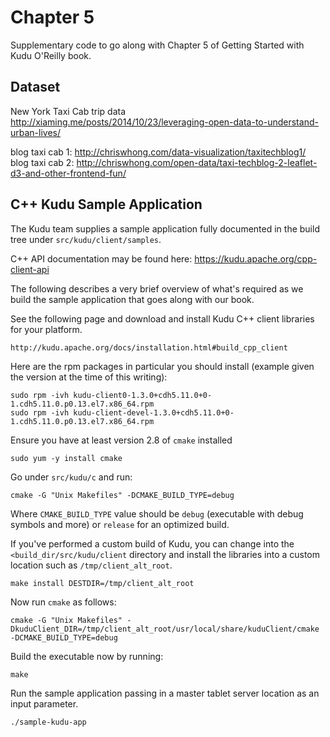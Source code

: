 # Chapter 5

Supplementary code to go along with Chapter 5 of Getting Started with Kudu O'Reilly book.


## Dataset

New York Taxi Cab trip data
http://xiaming.me/posts/2014/10/23/leveraging-open-data-to-understand-urban-lives/

blog taxi cab 1: http://chriswhong.com/data-visualization/taxitechblog1/
blog taxi cab 2: http://chriswhong.com/open-data/taxi-techblog-2-leaflet-d3-and-other-frontend-fun/



## C++ Kudu Sample Application

The Kudu team supplies a sample application fully documented in the build
tree under `src/kudu/client/samples`.

C++ API documentation may be found here: https://kudu.apache.org/cpp-client-api

The following describes a very brief overview of what's required as we build
the sample application that goes along with our book.

See the following page and download and install Kudu C++ client libraries
for your platform.

```
http://kudu.apache.org/docs/installation.html#build_cpp_client
```

Here are the rpm packages in particular you should install (example given
the version at the time of this writing):

```
sudo rpm -ivh kudu-client0-1.3.0+cdh5.11.0+0-1.cdh5.11.0.p0.13.el7.x86_64.rpm
sudo rpm -ivh kudu-client-devel-1.3.0+cdh5.11.0+0-1.cdh5.11.0.p0.13.el7.x86_64.rpm
```

Ensure you have at least version 2.8 of `cmake` installed

```
sudo yum -y install cmake
```

Go under `src/kudu/c` and run:

```
cmake -G "Unix Makefiles" -DCMAKE_BUILD_TYPE=debug
```

Where `CMAKE_BUILD_TYPE` value should be `debug` (executable with debug
symbols and more) or `release` for an optimized build.

If you've performed a custom build of Kudu, you can change into the
`<build_dir/src/kudu/client` directory and install the libraries into a
custom location such as `/tmp/client_alt_root`.

```
make install DESTDIR=/tmp/client_alt_root
```

Now run `cmake` as follows:

```
cmake -G "Unix Makefiles" -DkuduClient_DIR=/tmp/client_alt_root/usr/local/share/kuduClient/cmake -DCMAKE_BUILD_TYPE=debug
```

Build the executable now by running:

```
make
```

Run the sample application passing in a master tablet server location as an
input parameter.

```
./sample-kudu-app
```

